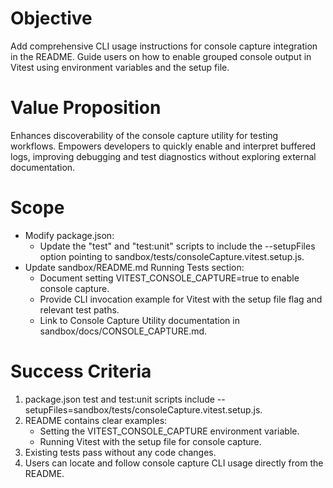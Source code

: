 # Objective

Add comprehensive CLI usage instructions for console capture integration in the README. Guide users on how to enable grouped console output in Vitest using environment variables and the setup file.

# Value Proposition

Enhances discoverability of the console capture utility for testing workflows. Empowers developers to quickly enable and interpret buffered logs, improving debugging and test diagnostics without exploring external documentation.

# Scope

- Modify package.json:
  - Update the "test" and "test:unit" scripts to include the --setupFiles option pointing to sandbox/tests/consoleCapture.vitest.setup.js.
- Update sandbox/README.md Running Tests section:
  - Document setting VITEST_CONSOLE_CAPTURE=true to enable console capture.
  - Provide CLI invocation example for Vitest with the setup file flag and relevant test paths.
  - Link to Console Capture Utility documentation in sandbox/docs/CONSOLE_CAPTURE.md.

# Success Criteria

1. package.json test and test:unit scripts include --setupFiles=sandbox/tests/consoleCapture.vitest.setup.js.
2. README contains clear examples:
   - Setting the VITEST_CONSOLE_CAPTURE environment variable.
   - Running Vitest with the setup file for console capture.
3. Existing tests pass without any code changes.
4. Users can locate and follow console capture CLI usage directly from the README.
